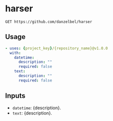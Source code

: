 # harser

```
GET https://github.com/danzelbel/harser
```

## Usage

```yaml
- uses: {project_key}/{repository_name}@v1.0.0
  with:
    datetime:
      description: ""
      required: false
    text:
      description: ""
      required: false
```

## Inputs

- `datetime`: {description}.
- `text`: {description}.
